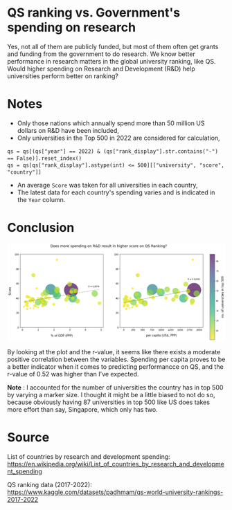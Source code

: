 # QS ranking vs. Government's spending on research
Yes, not all of them are publicly funded, but most of them often get grants and funding from the government to do research. We know better performance in research matters in the global university ranking, like QS. Would higher spending on Research and Development (R&D) help universities perform better on ranking?


# Notes
* Only those nations which annually spend more than 50 million US dollars on R&D have been included, 
* Only universities in the Top 500 in 2022 are considered for calculation,

``` 
qs = qs[(qs["year"] == 2022) & (qs["rank_display"].str.contains("-") == False)].reset_index()
qs = qs[qs["rank_display"].astype(int) <= 500][["university", "score", "country"]]
```
* An average `Score` was taken for all universities in each country,
* The latest data for each country's spending varies and is indicated in the `Year` column.

# Conclusion 

![Result](https://raw.githubusercontent.com/sj-cha/QS-ranking-and-spending-on-R-D/main/QS%20ranking%20and%20spending%20on%20R%26D/plot.png)

By looking at the plot and the r-value, it seems like there exists a moderate positive correlation between the variables. Spending per capita proves to be a better indicator when it comes to predicting performancce on QS, and the r-value of 0.52 was higher than I've expected. 

**Note** : I accounted for the number of universities the country has in top 500 by varying a marker size. I thought it might be a little biased to not do so, because obviously having 87 universities in top 500 like US does takes more effort than say, Singapore, which only has two. 

# Source
List of countries by research and development spending: https://en.wikipedia.org/wiki/List_of_countries_by_research_and_development_spending

QS ranking data (2017-2022): https://www.kaggle.com/datasets/padhmam/qs-world-university-rankings-2017-2022
